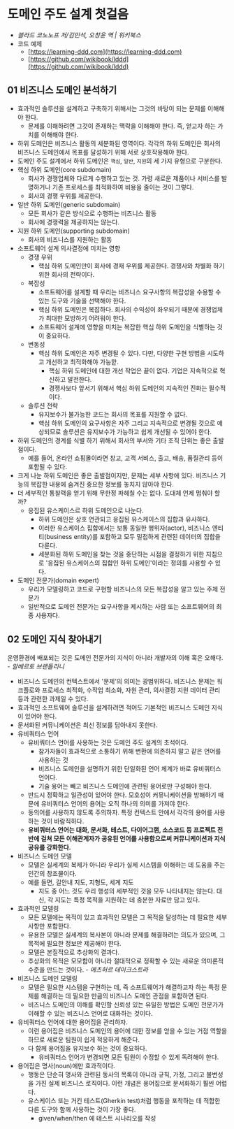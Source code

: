 # 도메인 주도 설계 첫걸음

- *블라드 코노노프 저/김민석, 오창윤 역 | 위키북스*
- 코드 예제
  - [https://learning-ddd.com](https://learning-ddd.com)
  - [https://github.com/wikibook/lddd](https://github.com/wikibook/lddd)

## 01 비즈니스 도메인 분석하기

- 효과적인 솔루션을 설계하고 구축하기 위해서는 그것의 바탕이 되는 문제를 이해해야 한다.
  - 문제를 이해하려면 그것이 존재하는 맥락을 이해해야 한다. 즉, 얻고자 하는 가치를 이해해야 한다.
- 하위 도메인은 비즈니스 활동의 세분화된 영역이다. 각각의 하위 도메인은 회사의 비즈니스 도메인에서 목표를 달성하기 위해 서로 상호작용해야 한다.
- 도메인 주도 설계에서 하위 도메인은 `핵심`, `일반`, `지원`의 세 가지 유형으로 구분한다.
- 핵심 하위 도메인(core subdomain)
  - 회사가 경쟁업체와 다르게 수행하고 있는 것. 가령 새로운 제품이나 서비스를 발명하거나 기존 프로세스를 최적화하여 비용을 줄이는 것이 그렇다.
  - 회사의 경쟁 우위를 제공한다.
- 일반 하위 도메인(generic subdomain)
  - 모든 회사가 같은 방식으로 수행하는 비즈니스 활동
  - 회사에 경쟁력을 제공하지는 않는다.
- 지원 하위 도메인(supporting subdomain)
  - 회사의 비즈니스를 지원하는 활동
- 소프트웨어 설계 의사결정에 미치는 영향
  - 경쟁 우위
    - 핵심 하위 도메인만이 회사에 경재 우위를 제공한다. 경쟁사와 차별화 하기 위한 회사의 전략이다.
  - 복잡성
    - 소프트웨어를 설계할 때 우리는 비즈니스 요구사항의 복잡성을 수용할 수 있는 도구와 기술을 선택해야 한다.
    - 핵심 하위 도메인은 복잡하다. 회사의 수익성이 좌우되기 때문에 경쟁업체가 최대한 모방하기 어려워야 한다.
    - 소프트웨어 설계에 영향을 미치는 복잡한 핵심 하위 도메인을 식별하는 것이 중요하다.
  - 변동성
    - 핵심 하위 도메인은 자주 변경될 수 있다. 다만, 다양한 구현 방법을 시도하고 개선하고 최적화해야 가능핟.
      - 핵심 하위 도메인에 대한 개선 작업은 끝이 없다. 기업은 지속적으로 혁신하고 발전한다.
      - 경쟁사보다 앞서기 위해서 핵심 하위 도메인의 지속적인 진화는 필수적이다.
  - 솔루션 전략
    - 유지보수가 불가능한 코드는 회사의 목표를 지원할 수 없다.
    - 핵심 하위 도메인의 요구사항은 자주 그리고 지속적으로 변경될 것으로 예상되므로 솔루션은 유지보수가 가능하고 쉽게 개선될 수 있어야 한다.
- 하위 도메인의 경계를 식별 하기 위해서 회사의 부서와 기타 조직 단위는 좋은 출발점이다.
  - 예를 들어, 온라인 쇼핑몰이라면 창고, 고객 서비스, 출고, 배송, 품질관리 등이 포함될 수 있다.
- 크게 나눈 하위 도메인은 좋은 출발점이지만, 문제는 세부 사항에 있다. 비즈니스 기능의 복잡한 내용에 숨겨진 중요한 정보를 놓치지 않아야 한다.
- 더 세부적인 통찰력을 얻기 위해 무한정 파헤칠 수는 없다. 도대체 언제 멈춰야 할까?
  - 응집된 유스케이스르 하위 도메인으로 나눈다.
    - 하위 도메인은 상호 연관되고 응집된 유스케이스의 집합과 유사하다.
    - 이러한 유스케이스 집합에서는 보통 동일한 행위자(actor), 비즈니스 엔티티(business entity)를 포함하고 모두 밀접하게 관련된 데이터의 집합을 다룬다.
    - 세분화된 하위 도메인을 찾는 것을 중단하는 시점을 결정하기 위한 지침으로 '응집된 유스케이스의 집합인 하위 도메인'이라는 정의를 사용할 수 있다.
- 도메인 전문가(domain expert)
  - 우리가 모델링하고 코드로 구현할 비즈니스의 모든 복잡성을 알고 있는 주제 전문가
  - 일반적으로 도메인 전문가는 요구사항을 제시하는 사람 또는 소프트웨어의 최종 사용자다.

## 02 도메인 지식 찾아내기

운영환경에 배포되는 것은 도메인 전문가의 지식이 아니라 개발자의 이해 혹은 오해다. - *알베르토 브랜돌리니*

- 비즈니스 도메인의 컨텍스트에서 '문제'의 의미는 광범위하다. 비즈니스 문제는 워크플로와 프로세스 최적화, 수작업 최소화, 자원 관리, 의사결정 지원
  데이터 관리 등과 관련한 과제일 수 있다.
- 효과적인 소프트웨어 솔루션을 설계하려면 적어도 기본적인 비즈니스 도메인 지식이 있어야 한다.
- 문서화된 커뮤니케이션은 최신 정보를 담아내지 못한다.
- 유비쿼터스 언어
  - 유비쿼터스 언어를 사용하는 것은 도메인 주도 설계의 초석이다.
    - 참가자들이 효과적으로 소통하기 위해 변환에 의존하지 말고 같은 언어를 사용하는 것
    - 비즈니스 도메인을 설명하기 위한 단일화된 언어 체계가 바로 유비쿼터스 언어다.
    - 기술 용어는 빼고 비즈니스 도메인에 관련된 용어로만 구성해야 한다.
  - 반드시 정확하고 일관성이 있어야 한다. 모호성이 커뮤니케이션을 방해하기 때문에 유비쿼터스 언어의 용어는 오직 하나의 의미를 가져야 한다.
  - 동의어를 사용하지 않도록 주의하자. 특정 컨텍스트 안에서 각각의 용어를 사용하는 것이 바람직하다.
  - **유비쿼터스 언어는 대화, 문서화, 테스트, 다이어그램, 소스코드 등 프로젝트 전반에 걸쳐 모든 이해관계자가 공유된 언어를 사용함으로써 커뮤니케이션과 지식공유를 강화한다.**
- 비즈니스 도메인 모델
  - 모델은 실세계의 복제가 아니라 우리가 실제 시스템을 이해하는 데 도움을 주는 인간의 창조물이다.
  - 예를 들면, 길안내 지도, 지형도, 세계 지도
    - 지도 중 어느 것도 우리 행성의 세부적인 것을 모두 나타내지는 않는다. 대신, 각 지도는 특정 목적을 지원하는 데 충분한 자료만 담고 있다.
- 효과적인 모델링
  - 모든 모델에는 목적이 있고 효과적인 모델은 그 목적을 달성하는 데 필요한 세부사항만 포함한다.
  - 유용한 모델은 실세계의 복사본이 아니라 문제를 해결하려는 의도가 있으며, 그 목적에 필요한 정보만 제공해야 한다.
  - 모델은 본질적으로 추상화의 결과다.
  - 추상화의 목적은 모모함이 아니라 절대적으로 정확할 수 있는 새로운 의미론적 수준을 만드는 것이다. - *에츠허르 데이크스트라*
- 비즈니스 도메인 모델링
  - 모델은 필요한 시스템을 구현하는 데, 즉 소프트웨어가 해결하고자 하는 특정 문제를 해결하는 데 필요한 만큼의 비즈니스 도메인 관점을 포함하면 된다.
  - 비즈니스 도메인의 이해를 확인할 신뢰성 있는 유일한 방법은 도메인 전문가가 이해할 수 있는 비즈니스 언어로 대화하는 것이다.
- 유비쿼터스 언어에 대한 용어집을 관리하자.
  - 이런 용어집은 비즈니스 도메인의 용어에 대한 정보를 얻을 수 있는 거점 역할을 하므로 새로운 팀원이 쉽게 적응하게 해준다.
  - 다 함께 용어집을 유지보수 하는 것이 중요하다.
    - 유비쿼터스 언어가 변경되면 모든 팀원이 수정할 수 있게 독려해야 한다.
- 용어집은 명사(noun)에만 효과적이다.
  - 행동은 단순히 명사와 관련된 동사의 목록이 아니라 규칙, 가정, 그리고 불변성을 가진 실제 비즈니스 로직이다. 이런 개념은 용어집으로 문서화하기 훨씬 어렵다.
  - 유스케이스 또는 거킨 테스트(Gherkin test)처럼 행동을 포착하는 데 적합한 다른 도구와 함께 사용하는 것이 가장 좋다.
    - given/when/then 에 테스트 시나리오를 작성
